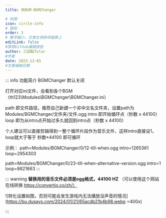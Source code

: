```yaml
---
title: 改BGM-BGMChanger

# 标题
icon: circle-info
# 图标
order: 3
# 数字越小，文章左侧排序越靠上
editLink: false
#禁用Github编辑按钮
author: 三回転Tstar
#作者
date: 2023-12-01
#文章编辑日期
---
```



::: info 功能简介
BGMChanger 默认关闭

打开对应ini文件，会看到各个BGM （th123\Modules\BGMChanger\BGMChanger.ini）

path 即文件路径，推荐自己新键一个非中文名文件夹，设置path为Modules/BGMChanger/文件夹/文件.ogg
intro 即开始循环点（秒数 x 44100）
loop 即为从intro点开始过多久就回到intro点（秒数 x 44100）
 
个人建议可以直接剪辑得到一整个循环片段作为音乐文件，这样intro直接设1，loop就大于等于 秒数*44100 即可循环

示例：
path=Modules/BGMChanger/0/12-till-when.ogg
intro=1265361
loop=2954303

path=Modules/BGMChanger/0/23-till-when-alternative-version.ogg
intro=1
loop=8621663
:::

::: warning
**替换用的音乐文件必须是ogg格式，44100 HZ** （可以使用这个网站在线转换 https://convertio.co/zh/）

![转化设置如图，否则可能会发生游戏内无法播放没声音的情况](https://bu.dusays.com/2024/01/21/65acdb21b4b98.webp =400x)

:::